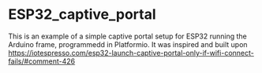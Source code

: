 # ESP32_captive_portal

This is an example of a simple captive portal setup for ESP32 running the Arduino frame, programmedd in Platformio.
It was inspired and built upon https://iotespresso.com/esp32-launch-captive-portal-only-if-wifi-connect-fails/#comment-426
